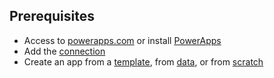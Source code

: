 ## Prerequisites
* Access to [powerapps.com](https://web.powerapps.com) or install [PowerApps](http://aka.ms/powerappsinstall)
* Add the [connection](../maker/add-manage-connections.md)
* Create an app from a [template](../get-started-test-drive.md), from [data](../maker/get-started-create-from-data.md), or from [scratch](../maker/get-started-create-from-blank.md)

